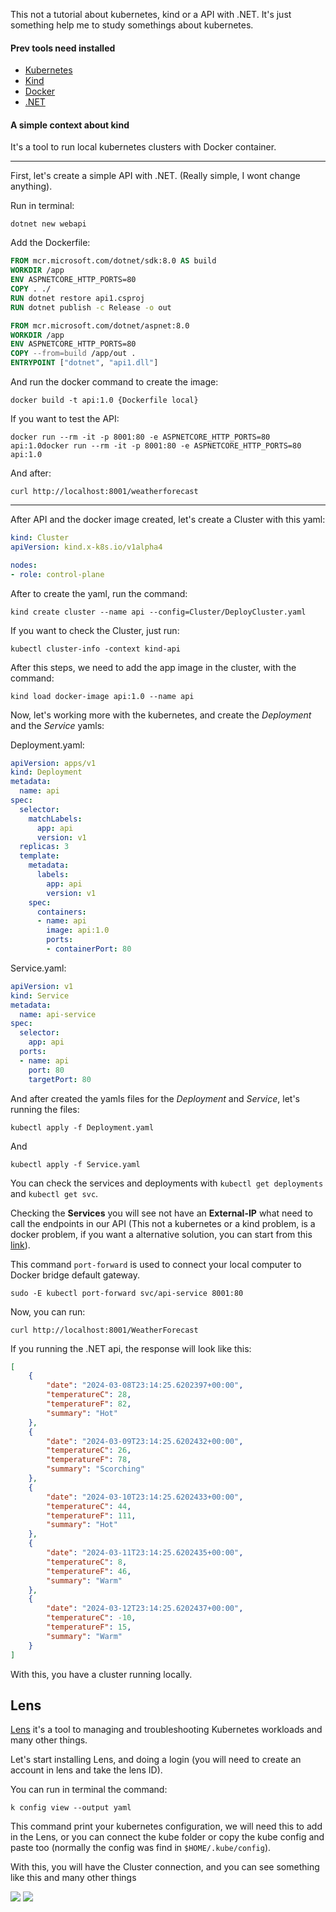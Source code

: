 This not a tutorial about kubernetes, kind or a API with .NET. It's just something help me to study somethings about kubernetes.

#### Prev tools need installed
- [Kubernetes](https://kubernetes.io/)
- [Kind](https://kind.sigs.k8s.io/docs/user/quick-start/)
- [Docker](https://docs.docker.com/get-docker/)
- [.NET](https://dotnet.microsoft.com/en-us/download)

#### A simple context about kind

It's a tool to run local kubernetes clusters with Docker container.
_____________________________________

First, let's create a simple API with .NET. (Really simple, I wont change anything).

Run in terminal:

	dotnet new webapi

Add the Dockerfile:
```Dockerfile
FROM mcr.microsoft.com/dotnet/sdk:8.0 AS build
WORKDIR /app
ENV ASPNETCORE_HTTP_PORTS=80
COPY . ./
RUN dotnet restore api1.csproj
RUN dotnet publish -c Release -o out

FROM mcr.microsoft.com/dotnet/aspnet:8.0
WORKDIR /app
ENV ASPNETCORE_HTTP_PORTS=80
COPY --from=build /app/out .
ENTRYPOINT ["dotnet", "api1.dll"]
```

And run the docker command to create the image:

	docker build -t api:1.0 {Dockerfile local}

If you want to test the API:

	docker run --rm -it -p 8001:80 -e ASPNETCORE_HTTP_PORTS=80 api:1.0docker run --rm -it -p 8001:80 -e ASPNETCORE_HTTP_PORTS=80 api:1.0

And after:

	curl http://localhost:8001/weatherforecast
___

After API and the docker image created, let's create a Cluster with this yaml:

```yaml
kind: Cluster
apiVersion: kind.x-k8s.io/v1alpha4

nodes:
- role: control-plane
```

After to create the yaml, run the command:

	kind create cluster --name api --config=Cluster/DeployCluster.yaml

If you want to check the Cluster, just run:

	kubectl cluster-info -context kind-api

After this steps, we need to add the app image in the cluster, with the command:

	kind load docker-image api:1.0 --name api

Now, let's working more with the kubernetes, and create the *Deployment* and the *Service* yamls:

Deployment.yaml:
```yaml
apiVersion: apps/v1
kind: Deployment
metadata:
  name: api
spec:
  selector:
    matchLabels:
      app: api
      version: v1
  replicas: 3
  template:
    metadata:
      labels:
        app: api
        version: v1
    spec:
      containers:
      - name: api
        image: api:1.0
        ports:
        - containerPort: 80
```

Service.yaml:
```yaml
apiVersion: v1
kind: Service
metadata:
  name: api-service
spec:
  selector:
    app: api
  ports:
  - name: api
    port: 80
    targetPort: 80
```

And after created the yamls files for the *Deployment* and *Service*, let's running the files:

	kubectl apply -f Deployment.yaml
And

	kubectl apply -f Service.yaml

You can check the services and deployments with `kubectl get deployments` and `kubectl get svc`.

Checking the **Services** you will see not have an **External-IP** what need to call the endpoints in our API (This not a kubernetes or a kind problem, is a docker problem, if you want a alternative solution, you can start from this [link](https://github.com/kubernetes-sigs/kind/issues/1200#issuecomment-647145134)).

This command `port-forward` is used to connect your local computer to Docker bridge default gateway.

	sudo -E kubectl port-forward svc/api-service 8001:80

Now, you can run:

	curl http://localhost:8001/WeatherForecast

If you running the .NET api, the response will look like this:

```json
[
    {
        "date": "2024-03-08T23:14:25.6202397+00:00",
        "temperatureC": 28,
        "temperatureF": 82,
        "summary": "Hot"
    },
    {
        "date": "2024-03-09T23:14:25.6202432+00:00",
        "temperatureC": 26,
        "temperatureF": 78,
        "summary": "Scorching"
    },
    {
        "date": "2024-03-10T23:14:25.6202433+00:00",
        "temperatureC": 44,
        "temperatureF": 111,
        "summary": "Hot"
    },
    {
        "date": "2024-03-11T23:14:25.6202435+00:00",
        "temperatureC": 8,
        "temperatureF": 46,
        "summary": "Warm"
    },
    {
        "date": "2024-03-12T23:14:25.6202437+00:00",
        "temperatureC": -10,
        "temperatureF": 15,
        "summary": "Warm"
    }
]
```

With this, you have a cluster running locally.

## Lens

[Lens](https://k8slens.dev/) it's a tool to managing and troubleshooting Kubernetes workloads and many other things.

Let's start installing Lens, and doing a login (you will need to create an account in lens and take the lens ID).

You can run in terminal  the command:

	k config view --output yaml

This command print your kubernetes configuration, we will need this to add in the Lens, or you can connect the kube folder or copy the kube config and paste too (normally the config was find in `$HOME/.kube/config`).

With this, you will have the Cluster connection, and you can see something like this and many other things

![](../../../../Imgs/LensImge.png)
![](../../../../Imgs/LensImge2.png)